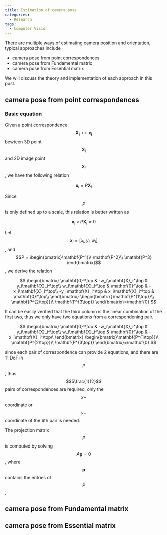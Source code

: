 ```yaml
---
title: Estimation of camera pose
categories: 
  - Research
tags:
  - Computer Vision
---
```


There are multiple ways of estimating camera position and orientation, typical approaches include
* camera pose from point correspondences
* camera pose from Fundamental matrix
* camera pose from Essential matrix

We will discuss the theory and implementation of each approach in this post.

## camera pose from point correspondences

### Basic equation
Given a point correspondence $$\mathbf{X_i}\leftrightarrow\mathbf{x_i}$$ bewteen 3D point $$\mathbf{X}_i$$ and 2D image point $$\mathbf{x}_i$$, we have the following relation

$$
\mathbf{x}_i = P\mathbf{X}_i
$$

Since $$P$$ is only defined up to a scale, this relation is better written as

$$
\mathbf{x}_i\times P\mathbf{X}_i = 0
$$

Let $$\mathbf{x}_i = [x_i, y_i, w_i]$$, and $$P = \begin{bmatrix}\mathbf{P^1}\\ \mathbf{P^2}\\ \mathbf{P^3} \end{bmatrix}$$, we derive the relation

$$
\begin{bmatrix}
\mathbf{0}^\top & -w_i\mathbf{X}_i^\top & y_i\mathbf{X}_i^\top\\
w_i\mathbf{X}_i^\top & \mathbf{0}^\top & -x_i\mathbf{X}_i^\top\\
-y_i\mathbf{X}_i^\top & x_i\mathbf{X}_i^\top & \mathbf{0}^\top\\
\end{bmatrix}
\begin{bmatrix}\mathbf{P^{1\top}}\\ \mathbf{P^{2\top}}\\ \mathbf{P^{3\top}}  \end{bmatrix}=\mathbf{0}
$$

It can be easily verified that the third column is the linear combination of the first two, thus we only have two equations from a correspondening pair.

$$
\begin{bmatrix}
\mathbf{0}^\top & -w_i\mathbf{X}_i^\top & y_i\mathbf{X}_i^\top\\
w_i\mathbf{X}_i^\top & \mathbf{0}^\top & -x_i\mathbf{X}_i^\top\\
\end{bmatrix}
\begin{bmatrix}\mathbf{P^{1\top}}\\ \mathbf{P^{2\top}}\\ \mathbf{P^{3\top}} \end{bmatrix}=\mathbf{0}
$$

since each pair of correspondence can provide 2 equations, and there are 11 DoF in $$P$$, thus $$5\frac{1}{2}$$ pairs of correspondences are required, only the $$x-$$coordinate or $$y-$$coordinate of the 6th pair is needed.

The projection matrix $$P$$ is computed by solving $$A\mathbf{p}=0$$, where $$\mathbf{p}$$ contains the entries of $$P$$.

## camera pose from Fundamental matrix

## camera pose from Essential matrix